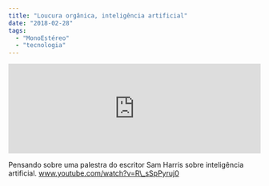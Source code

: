 ```yaml
---
title: "Loucura orgânica, inteligência artificial"
date: "2018-02-28"
tags: 
  - "MonoEstéreo"
  - "tecnologia"
---
```


<iframe style="width: 100%; height: 180px;" src="https://anchor.fm/MonoEstéreo/embed/episodes/Loucura-orgnica--inteligncia-artificial-e149sb" width="100%" height="180px" frameborder="0" scrolling="no"></iframe>

Pensando sobre uma palestra do escritor Sam Harris sobre inteligência artificial. www.youtube.com/watch?v=R\_sSpPyruj0

